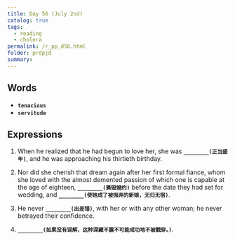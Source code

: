 ```yaml
---
title: Day 56 (July 2nd)
catalog: true
tags: 
  - reading
  - cholera
permalink: /r_pp_d56.html
folder: prdpjd
summary: 
---
```


## Words

-   <b data-toggle="tooltip" data-original-title="{{site.data.glossary.tenacious}}">`tenacious`</b>
-   <b data-toggle="tooltip" data-original-title="{{site.data.glossary.servitude}}">`servitude`</b>



## Expressions

1.  When he realized that he had begun to love her, she was <b data-toggle="tooltip" data-original-title="{{site.data.answers.56_a}}">`________(正当盛年)`</b>, and he was approaching his thirtieth birthday.

2.  Nor did she cherish that dream again after her first formal fiance, whom she loved with the almost demented passion of which one is capable at the age of eighteen, <b data-toggle="tooltip" data-original-title="{{site.data.answers.56_b}}">`________(撕毁婚约)`</b> before the date they had set for wedding, and <b data-toggle="tooltip" data-original-title="{{site.data.answers.56_b2}}">`________(使她成了被抛弃的新娘，无归无宿)`</b>.

3.  He never <b data-toggle="tooltip" data-original-title="{{site.data.answers.56_c}}">`________(出差错)`</b>, with her or with any other woman; he never betrayed their confidence.

4.  <b data-toggle="tooltip" data-original-title="{{site.data.answers.56_d}}">`________(如果没有误解，这种深藏不露不可能成功地不被戳穿。)`</b>.